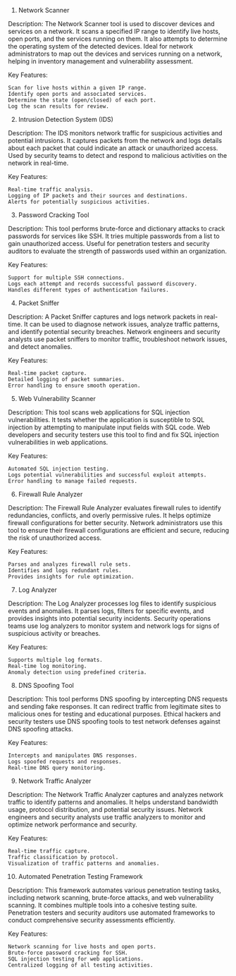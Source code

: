1. Network Scanner

Description:
The Network Scanner tool is used to discover devices and services on a network. It scans a specified IP range to identify live hosts, open ports, and the services running on them. It also attempts to determine the operating system of the detected devices.
Ideal for network administrators to map out the devices and services running on a network, helping in inventory management and vulnerability assessment.

Key Features:

    Scan for live hosts within a given IP range.
    Identify open ports and associated services.
    Determine the state (open/closed) of each port.
    Log the scan results for review.


2. Intrusion Detection System (IDS)

Description:
The IDS monitors network traffic for suspicious activities and potential intrusions. It captures packets from the network and logs details about each packet that could indicate an attack or unauthorized access.
Used by security teams to detect and respond to malicious activities on the network in real-time.

Key Features:

    Real-time traffic analysis.
    Logging of IP packets and their sources and destinations.
    Alerts for potentially suspicious activities.


3. Password Cracking Tool

Description:
This tool performs brute-force and dictionary attacks to crack passwords for services like SSH. It tries multiple passwords from a list to gain unauthorized access.
Useful for penetration testers and security auditors to evaluate the strength of passwords used within an organization.

Key Features:

    Support for multiple SSH connections.
    Logs each attempt and records successful password discovery.
    Handles different types of authentication failures.


4. Packet Sniffer

Description:
A Packet Sniffer captures and logs network packets in real-time. It can be used to diagnose network issues, analyze traffic patterns, and identify potential security breaches.
Network engineers and security analysts use packet sniffers to monitor traffic, troubleshoot network issues, and detect anomalies.

Key Features:

    Real-time packet capture.
    Detailed logging of packet summaries.
    Error handling to ensure smooth operation.


5. Web Vulnerability Scanner

Description:
This tool scans web applications for SQL injection vulnerabilities. It tests whether the application is susceptible to SQL injection by attempting to manipulate input fields with SQL code.
Web developers and security testers use this tool to find and fix SQL injection vulnerabilities in web applications.

Key Features:

    Automated SQL injection testing.
    Logs potential vulnerabilities and successful exploit attempts.
    Error handling to manage failed requests.
    

6. Firewall Rule Analyzer

Description:
The Firewall Rule Analyzer evaluates firewall rules to identify redundancies, conflicts, and overly permissive rules. It helps optimize firewall configurations for better security.
Network administrators use this tool to ensure their firewall configurations are efficient and secure, reducing the risk of unauthorized access.

Key Features:

    Parses and analyzes firewall rule sets.
    Identifies and logs redundant rules.
    Provides insights for rule optimization.


7. Log Analyzer

Description:
The Log Analyzer processes log files to identify suspicious events and anomalies. It parses logs, filters for specific events, and provides insights into potential security incidents.
Security operations teams use log analyzers to monitor system and network logs for signs of suspicious activity or breaches.

Key Features:

    Supports multiple log formats.
    Real-time log monitoring.
    Anomaly detection using predefined criteria.


8. DNS Spoofing Tool

Description:
This tool performs DNS spoofing by intercepting DNS requests and sending fake responses. It can redirect traffic from legitimate sites to malicious ones for testing and educational purposes.
Ethical hackers and security testers use DNS spoofing tools to test network defenses against DNS spoofing attacks.

Key Features:

    Intercepts and manipulates DNS responses.
    Logs spoofed requests and responses.
    Real-time DNS query monitoring.


9. Network Traffic Analyzer

Description:
The Network Traffic Analyzer captures and analyzes network traffic to identify patterns and anomalies. It helps understand bandwidth usage, protocol distribution, and potential security issues.
Network engineers and security analysts use traffic analyzers to monitor and optimize network performance and security.

Key Features:

    Real-time traffic capture.
    Traffic classification by protocol.
    Visualization of traffic patterns and anomalies.


10. Automated Penetration Testing Framework

Description:
This framework automates various penetration testing tasks, including network scanning, brute-force attacks, and web vulnerability scanning. It combines multiple tools into a cohesive testing suite.
Penetration testers and security auditors use automated frameworks to conduct comprehensive security assessments efficiently.

Key Features:

    Network scanning for live hosts and open ports.
    Brute-force password cracking for SSH.
    SQL injection testing for web applications.
    Centralized logging of all testing activities.
